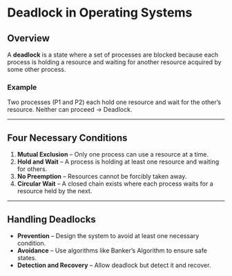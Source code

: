 # Deadlock in Operating Systems

## Overview
A **deadlock** is a state where a set of processes are blocked because each process is holding a resource and waiting for another resource acquired by some other process.

### Example
Two processes (P1 and P2) each hold one resource and wait for the other’s resource. Neither can proceed → Deadlock.

---

## Four Necessary Conditions
1. **Mutual Exclusion** – Only one process can use a resource at a time.
2. **Hold and Wait** – A process is holding at least one resource and waiting for others.
3. **No Preemption** – Resources cannot be forcibly taken away.
4. **Circular Wait** – A closed chain exists where each process waits for a resource held by the next.

---

## Handling Deadlocks
- **Prevention** – Design the system to avoid at least one necessary condition.
- **Avoidance** – Use algorithms like Banker’s Algorithm to ensure safe states.
- **Detection and Recovery** – Allow deadlock but detect it and recover.
